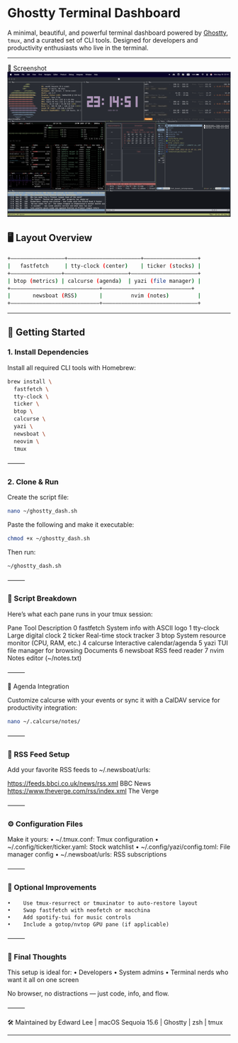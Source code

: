 # Ghostty Terminal Dashboard

A minimal, beautiful, and powerful terminal dashboard powered by [Ghostty](https://github.com/wez/ghostty), `tmux`, and a curated set of CLI tools. Designed for developers and productivity enthusiasts who live in the terminal.

---
📸 Screenshot
![Dashboard Preview](./img/dashboard.png)

## 🖥️ Layout Overview
```bash
+––––––––——————–––+–––––––———–––––––––––––+–––––––––––––––––+
|   fastfetch     | tty-clock (center)    | ticker (stocks) |
+––––––––––––––––+––––––––––––––––––––+–––––––––––––––––––––+
| btop (metrics) | calcurse (agenda)  | yazi (file manager) |
+––––––––––––––—————————————–+–––––––—————————––––––––––––+
|       newsboat (RSS)       |         nvim (notes)         |
+————————————————————————————+——————————————————————————————+
```
---

## 🚀 Getting Started

### 1. **Install Dependencies**

Install all required CLI tools with Homebrew:

```bash
brew install \
  fastfetch \
  tty-clock \
  ticker \
  btop \
  calcurse \
  yazi \
  newsboat \
  neovim \
  tmux
```

⸻

### 2. Clone & Run
Create the script file:
```bash
nano ~/ghostty_dash.sh
```
Paste the following and make it executable:
```bash
chmod +x ~/ghostty_dash.sh
```
Then run:
```bash
~/ghostty_dash.sh
```

⸻

### 🧩 Script Breakdown

Here’s what each pane runs in your tmux session:

Pane    Tool    Description
0    fastfetch    System info with ASCII logo
1    tty-clock    Large digital clock
2    ticker    Real-time stock tracker
3    btop    System resource monitor (CPU, RAM, etc.)
4    calcurse    Interactive calendar/agenda
5    yazi    TUI file manager for browsing Documents
6    newsboat    RSS feed reader
7    nvim    Notes editor (~/notes.txt)


⸻

📅 Agenda Integration

Customize calcurse with your events or sync it with a CalDAV service for productivity integration:
```bash
nano ~/.calcurse/notes/
```

⸻

### 📰 RSS Feed Setup

Add your favorite RSS feeds to ~/.newsboat/urls:

https://feeds.bbci.co.uk/news/rss.xml BBC News
https://www.theverge.com/rss/index.xml The Verge


⸻

### ⚙️ Configuration Files

Make it yours:
    •    ~/.tmux.conf: Tmux configuration
    •    ~/.config/ticker/ticker.yaml: Stock watchlist
    •    ~/.config/yazi/config.toml: File manager config
    •    ~/.newsboat/urls: RSS subscriptions

⸻

### 🧼 Optional Improvements
    •    Use tmux-resurrect or tmuxinator to auto-restore layout
    •    Swap fastfetch with neofetch or macchina
    •    Add spotify-tui for music controls
    •    Include a gotop/nvtop GPU pane (if applicable)

⸻

### 🎯 Final Thoughts

This setup is ideal for:
    •    Developers
    •    System admins
    •    Terminal nerds who want it all on one screen

No browser, no distractions — just code, info, and flow.

⸻

🛠 Maintained by Edward Lee | macOS Sequoia 15.6 | Ghostty | zsh | tmux

---

